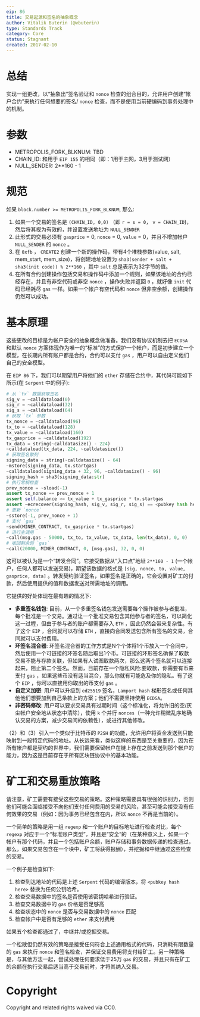 ```yaml
---
eip: 86
title: 交易起源和签名的抽象概念
author: Vitalik Buterin (@vbuterin)
type: Standards Track
category: Core
status: Stagnant
created: 2017-02-10
---
```


# 总结

实现一组更改，以“抽象出”签名验证和 `nonce` 检查的组合目的，允许用户创建“帐户合约”来执行任何想要的签名/ `nonce` 检查，而不是使用当前硬编码到事务处理中的机制。

# 参数

* METROPOLIS_FORK_BLKNUM: TBD
* CHAIN_ID: 和用于 `EIP 155` 的相同（即：1用于主网，3用于测试网）
* NULL_SENDER: 2**160 - 1

# 规范

如果 `block.number >= METROPOLIS_FORK_BLKNUM`, 那么:
1. 如果一个交易的签名是 `(CHAIN_ID, 0,0)` （即 `r = s = 0`， `v = CHAIN_ID`)，然后将其视为有效的，并设置发送地址为 `NULL_SENDER`
2. 此形式的交易必须有 `gasprice` = 0, `nonce` = 0, `value` = 0，并且不增加帐户 `NULL_SENDER` 的 `nonce` 。
3. 在 `0xfb` ， `CREATE2` 创建一个新的操作码，带有4个堆栈参数(value, salt, mem_start, mem_size)，将创建地址设置为 `sha3(sender + salt + sha3(init code)) % 2**160` ，其中 `salt` 总是表示为32字节的值。
4. 在所有合约创建操作包括交易和操作码中添加一个规则，如果该地址的合约已经存在，并且有非空代码或非空 `nonce` ，操作失败并返回 `0` ，就好像 `init` 代码已经耗尽 `gas` 一样。如果一个帐户有空代码和 `nonce` 但非空余额，创建操作仍然可以成功。

# 基本原理

这些更改的目标是为帐户安全的抽象概念做准备。我们没有协议机制去把 `ECDSA` 和默认 `nonce` 方案体现作为唯一的“标准”的方式保护一个帐户，而是初步建立一个模型，在长期内所有账户都是合约，合约可以支付 `gas` ，用户可以自由定义他们自己的安全模型。

在 `EIP 86` 下，我们可以期望用户将他们的 `ether` 存储在合约中，其代码可能如下所示(在 `Serpent` 中的例子):

```python
# 从 `tx` 数据获取签名
sig_v = ~calldataload(0)
sig_r = ~calldataload(32)
sig_s = ~calldataload(64)
# 获取 `tx` 参数
tx_nonce = ~calldataload(96)
tx_to = ~calldataload(128)
tx_value = ~calldataload(160)
tx_gasprice = ~calldataload(192)
tx_data = string(~calldatasize() - 224)
~calldataload(tx_data, 224, ~calldatasize())
# 获取签名散列
signing_data = string(~calldatasize() - 64)
~mstore(signing_data, tx.startgas)
~calldataload(signing_data + 32, 96, ~calldatasize() - 96)
signing_hash = sha3(signing_data:str)
# 执行常规检查
prev_nonce = ~sload(-1)
assert tx_nonce == prev_nonce + 1
assert self.balance >= tx_value + tx_gasprice * tx.startgas
assert ~ecrecover(signing_hash, sig_v, sig_r, sig_s) == <pubkey hash here>
# 更新 `nonce`
~sstore(-1, prev_nonce + 1)
# 支付 `gas`
~send(MINER_CONTRACT, tx_gasprice * tx.startgas)
# 进行主调用
~call(msg.gas - 50000, tx_to, tx_value, tx_data, len(tx_data), 0, 0)
# 收回剩余的 `gas`
~call(20000, MINER_CONTRACT, 0, [msg.gas], 32, 0, 0)
```

这可以被认为是一个“转发合同”。它接受数据从“入口点”地址 `2**160 - 1` (一个帐户，任何人都可以发送交易)，期望该数据的格式是 `[sig, nonce, to, value, gasprice, data]` 。转发契约验证签名，如果签名是正确的，它会设置对矿工的付款，然后使用提供的值和数据发送对所需地址的调用。

它提供的好处体现在最有趣的情况下:

- **多重签名钱包**: 目前，从一个多重签名钱包发送需要每个操作被参与者批准，每个批准是一个交易。通过让一个批准交易包含其他参与者的签名，可以简化这一过程，但由于参与者的账户都需要存入 `ETH` ，因此仍然会带来复杂性。有了这个 `EIP` ，合同就可以存储 `ETH` ，直接向合同发送包含所有签名的交易，合同就可以支付费用。
- **环签名混合器**: 环签名混合器的工作方式是N个个体将1个币放入一个合同中，然后使用一个可链接的环签名随后取出1个币。可链接的环形签名确保了取款交易不能与存款关联，但如果有人试图取款两次，那么这两个签名就可以连接起来，阻止第二个签名。然而，目前存在一个隐私风险:要取款，你需要有币来支付 `gas` ，如果这些币没有适当混合，那么你就有可能危及你的隐私。有了这个 `EIP` ，你可以直接用你取出的币支付 `gas` 。
- **自定义加密**: 用户可以升级到 `ed25519` 签名，`Lamport hash` 梯形签名或任何其他他们想要加到自己条款上的方案；他们不需要坚持使用 `ECDSA`。
- **非密码修改**: 用户可以要求交易具有过期时间（这个标准化，将允许旧的空/灰尘帐户安全地从状态中清除），使用 `k` 个并行 `nonces`（一种允许稍微乱序地确认交易的方案，减少交易间的依赖性），或进行其他修改。

（2）和（3）引入一个类似于比特币的 `P2SH` 的功能，允许用户将资金发送到只能映射到一段特定代码的地址。从长远来看，类似这样的东西是至关重要的，因为在所有帐户都是契约的世界中，我们需要保留帐户在链上存在之前发送到那个帐户的能力，因为这是目前存在于所有区块链协议中的基本功能。

# 矿工和交易重放策略

请注意，矿工需要有接受这些交易的策略。这种策略需要具有很强的识别力，否则他们可能会面临接受不向他们支付任何费用的交易的风险，甚至可能会接受没有任何效果的交易（例如：因为事务已经包含在内，所以 `nonce` 不再是当前的）。

一个简单的策略是用一组 `regexp` 和一个账户的目标地址进行检查对比，每个 `regexp` 对应于一个“标准账户类型”，并且是“安全”的（在某种意义上，如果一个帐户有那个代码，并且一个包括账户余额，账户存储和事务数据传递的检查通过，那么，如果交易包含在一个块中，矿工将获得报酬），并挖掘和中继通过这些检查的交易。

一个例子是检查如下:

1. 检查到达地址的代码是上述 `Serpent` 代码的编译版本，将 `<pubkey hash here>` 替换为任何公钥哈希。
2. 检查交易数据中的签名是否使用该密钥哈希进行验证。
3. 检查交易数据中的 `gas` 价格是否足够高
4. 检查状态中的 `nonce` 是否与交易数据中的 `nonce` 匹配
5. 检查帐户中是否有足够的 `ether` 来支付费用

如果五个检查都通过了，中继并/或挖掘交易。

一个松散但仍然有效的策略是接受任何符合上述通用格式的代码，只消耗有限数量的 `gas` 来执行 `nonce` 和签名检查，并保证交易费用将支付给矿工。另一种策略是，与其他方法一起，尝试处理任何要求低于25万 `gas` 的交易，并且只有在矿工的余额在执行交易后适当高于交易前时，才将其纳入交易。

# Copyright

Copyright and related rights waived via CC0.
